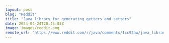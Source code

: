 ```yaml
---
layout: post
blog: "Reddit"
title: "Java library for generating getters and setters"
date: 2024-04-24T20:43:03Z
image: images/reddit.png
remote_url: "https://www.reddit.com/r/java/comments/1cc92aw/java_library_for_generating_getters_and_setters/"
---
```

